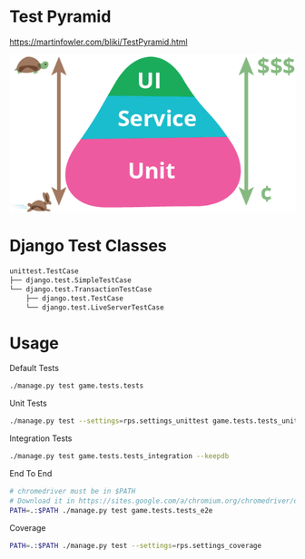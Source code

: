 # Test Pyramid

https://martinfowler.com/bliki/TestPyramid.html

![Test Pyramid - Martin Fowler](test-pyramid.png)

# Django Test Classes

```
unittest.TestCase
├── django.test.SimpleTestCase
└── django.test.TransactionTestCase
    ├── django.test.TestCase
    └── django.test.LiveServerTestCase
```


# Usage

Default Tests

```bash
./manage.py test game.tests.tests
```

Unit Tests

```bash
./manage.py test --settings=rps.settings_unittest game.tests.tests_unit
```

Integration Tests

```bash
./manage.py test game.tests.tests_integration --keepdb
```

End To End

```bash
# chromedriver must be in $PATH
# Download it in https://sites.google.com/a/chromium.org/chromedriver/downloads
PATH=.:$PATH ./manage.py test game.tests.tests_e2e
```

Coverage

```bash
PATH=.:$PATH ./manage.py test --settings=rps.settings_coverage
```

